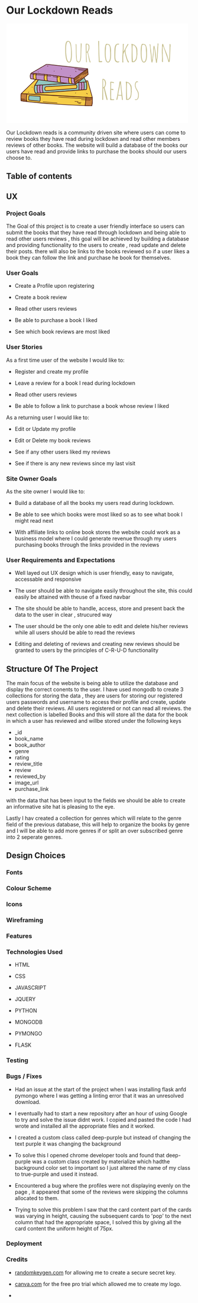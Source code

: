 # Our Lockdown Reads

![our lockdown books logo file](static/images/our-lockdown-reads-logo.png)

Our Lockdown reads is a community driven site where users can come to 
review books they have read during lockdown and read other members reviews of other books.
The website will build a database of the books our users have read and provide links to purchase 
the books should our users choose to.


## Table of contents

## UX 

### Project Goals

The Goal of this project is to create a user friendly interface so users can submit the books that 
they have read through lockdown and being able to read other users reviews , this goal will be achieved by 
building a database and providing functionality to the users to create , read update and delete their posts.
there will also be links to the books reviewed so if a user likes a book they can follow the link and 
purchase he book for themselves.

### User Goals 

- Create a Profile upon registering

- Create a book review

- Read other users reviews

- Be able to purchase a book I liked 

-  See which book reviews are most liked 

### User Stories

As a first time user of the website I would like to:

- Register and create my profile

- Leave a review for a book I read during lockdown

- Read other users reviews

- Be able to follow a link to purchase a book whose review I liked

As a returning user I would like to:

- Edit or Update my profile

- Edit or Delete my book reviews

- See if any other users liked my reviews

- See if there is any new reviews since my last visit 

### Site Owner Goals 

As the site owner I would like to: 

- Build a database of all the books my users read during lockdown.

- Be able to see which books were most liked so as to see what book I might read next

- With affiliate links to online book stores the website could work as a business model where 
I could generate revenue through my users purchasing books through the links provided in the reviews

### User Requirements and Expectations

- Well layed out UX design which is user friendly, easy to navigate,
accessable and responsive

- The user should be able to navigate easily throughout the site, this could easily be attained with theuse of a fixed navbar

- The site should be able to handle, access, store and present back the data to the user 
in clear , strucured way

- The user should be the only one able to edit and delete his/her reviews while all users should be able to read the reviews

- Editing and deleting of reviews and creating new reviews should be granted to users by the principles of C-R-U-D functionality

## Structure Of The Project

The main focus of the website is being able to utilize the database and display the correct conents to the user.
I have used mongodb to create 3 collections for storing the data , they are users for 
storing our registered users passwords and username to access their profile and create, update and delete their reviews. All users registered 
or not can read all reviews.
the next collection is labelled Books and this will store all the data
for the book in which a user has reviewed and willbe stored under the following keys

- _id
- book_name
- book_author
- genre 
- rating 
- review_title
- review
- reviewed_by
- image_url
- purchase_link

with the data that has been input to the fields we should be able to create 
an informative site hat is pleasing to the eye.

Lastly I hav created a collection for genres which will relate to the genre 
field of the previous database, this will help to organize the books by genre 
and I will be able to add more genres if or split an over subscribed genre into 
2 seperate genres.

## Design Choices 

### Fonts

### Colour Scheme

### Icons

### Wireframing

### Features

### Technologies Used

- HTML

- CSS

- JAVASCRIPT 

- JQUERY

- PYTHON 

- MONGODB

- PYMONGO 

- FLASK


### Testing

### Bugs / Fixes

- Had an issue at the start of the project when I was installing flask anfd pymongo where I was getting 
a linting error that it was an unresolved download.

- I eventually had to start a new repository after an hour of using Google to try and solve the issue didnt work. 
 I copied and pasted the code I had wrote and installed all the appropriate files and it worked.

- I created a custom class called deep-purple but instead of changing the text purple it was changing the background

- To solve this I opened chrome developer tools and found that deep-purple was a custom class created by materialize which hadthe background color set to important so I just altered
the name of my class to true-purple and used it instead.

- Encountered a bug where the profiles were not displaying evenly on the page , it appeared that some of the reviews were skipping the 
columns allocated to them.

- Trying to solve this problem I saw that the card content part of the cards was varying in height, causing the subsequent cards to 'pop' to
the next column that had the appropriate space, I solved this by giving all the card content the uniform height of 75px.

### Deployment

### Credits

- [randomkeygen.com](https://randomkeygen.com/) for allowing me to create a secure secret key.

- [canva.com](https://www.canva.com/) for the free pro trial which allowed me to create my logo.

- 